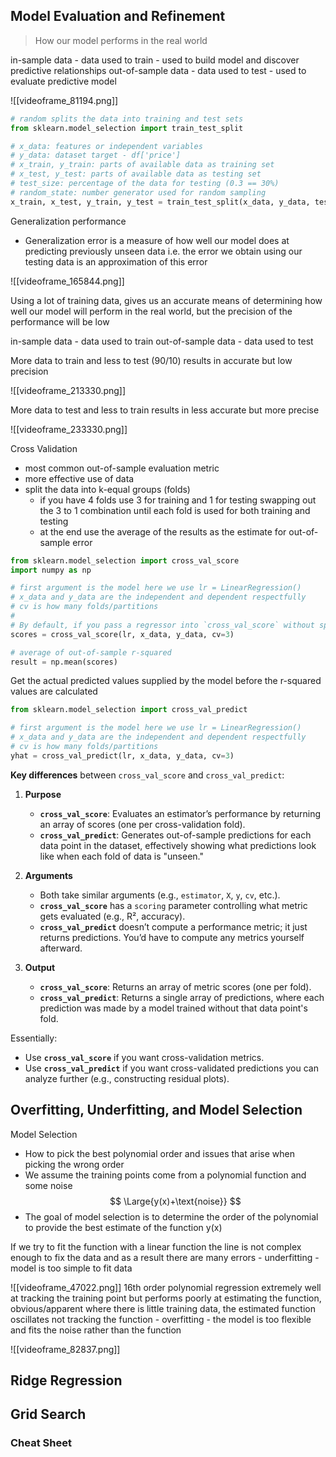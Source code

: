 ## Model Evaluation and Refinement
>How our model performs in the real world

in-sample data - data used to train - used to build model and discover predictive relationships
out-of-sample data - data used to test - used to evaluate predictive model

![[videoframe_81194.png]]

```python
# random splits the data into training and test sets
from sklearn.model_selection import train_test_split

# x_data: features or independent variables
# y_data: dataset target - df['price']
# x_train, y_train: parts of available data as training set
# x_test, y_test: parts of available data as testing set
# test_size: percentage of the data for testing (0.3 == 30%)
# random_state: number generator used for random sampling
x_train, x_test, y_train, y_test = train_test_split(x_data, y_data, test_size=0.3, random_state=0)
```

Generalization performance
- Generalization error is a measure of how well our model does at predicting previously unseen data i.e. the error we obtain using our testing data is an approximation of this error

![[videoframe_165844.png]]

Using a lot of training data, gives us an accurate means of determining how well our model will perform in the real world, but the precision of the performance will be low

in-sample data - data used to train
out-of-sample data - data used to test

More data to train and less to test (90/10) results in accurate but low precision

![[videoframe_213330.png]]

More data to test and less to train results in less accurate but more precise

![[videoframe_233330.png]]

Cross Validation
- most common out-of-sample evaluation metric
- more effective use of data
- split the data into k-equal groups (folds)
	- if you have 4 folds use 3 for training and 1 for testing swapping out the 3 to 1 combination until each fold is used for both training and testing
	- at the end use the average of the results as the estimate for out-of-sample error

```python
from sklearn.model_selection import cross_val_score
import numpy as np

# first argument is the model here we use lr = LinearRegression()
# x_data and y_data are the independent and dependent respectfully
# cv is how many folds/partitions
# 
# By default, if you pass a regressor into `cross_val_score` without specifying a `scoring` parameter, it uses the regressor’s default `.score()` method, which returns the R² value for each fold. So the array you get back is automatically populated with R² scores.
scores = cross_val_score(lr, x_data, y_data, cv=3)

# average of out-of-sample r-squared
result = np.mean(scores)
```

Get the actual predicted values supplied by the model before the r-squared values are calculated

```python
from sklearn.model_selection import cross_val_predict

# first argument is the model here we use lr = LinearRegression()
# x_data and y_data are the independent and dependent respectfully
# cv is how many folds/partitions
yhat = cross_val_predict(lr, x_data, y_data, cv=3)
```

**Key differences** between `cross_val_score` and `cross_val_predict`:
1. **Purpose**
    - **`cross_val_score`**: Evaluates an estimator’s performance by returning an array of scores (one per cross-validation fold).
    - **`cross_val_predict`**: Generates out-of-sample predictions for each data point in the dataset, effectively showing what predictions look like when each fold of data is "unseen."

1. **Arguments**
    - Both take similar arguments (e.g., `estimator`, `X`, `y`, `cv`, etc.).
    - **`cross_val_score`** has a `scoring` parameter controlling what metric gets evaluated (e.g., R², accuracy).
    - **`cross_val_predict`** doesn’t compute a performance metric; it just returns predictions. You’d have to compute any metrics yourself afterward.

2. **Output**
    - **`cross_val_score`**: Returns an array of metric scores (one per fold).
    - **`cross_val_predict`**: Returns a single array of predictions, where each prediction was made by a model trained without that data point's fold.

Essentially:
- Use **`cross_val_score`** if you want cross-validation metrics.
- Use **`cross_val_predict`** if you want cross-validated predictions you can analyze further (e.g., constructing residual plots).
## Overfitting, Underfitting, and Model Selection
Model Selection
-  How to pick the best polynomial order and issues that arise when picking the wrong order
- We assume the training points come from a polynomial function and some noise
$$
\Large{y(x)+\text{noise}}
$$
- The goal of model selection is to determine the order of the polynomial to provide the best estimate of the function y(x)

If we try to fit the function with a linear function the line is not complex enough to fix the data and as a result there are many errors - underfitting - model is too simple to fit data

![[videoframe_47022.png]]
16th order polynomial regression extremely well at tracking the training point but performs poorly at estimating the function, obvious/apparent where there is little training data, the estimated function oscillates not tracking the function - overfitting - the model is too flexible and fits the noise rather than the function

![[videoframe_82837.png]]




## Ridge Regression

## Grid Search

### Cheat Sheet
